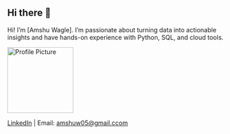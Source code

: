 ## Hi there 👋

<!--
**Amshu0-0/Amshu0-0** is a ✨ _special_ ✨ repository because its `README.md` (this file) appears on your GitHub profile.

Here are some ideas to get you started:

- 🔭 I’m currently working on ...
- 🌱 I’m currently learning ...
- 👯 I’m looking to collaborate on ...
- 🤔 I’m looking for help with ...
- 💬 Ask me about ...
- 📫 How to reach me: ...
- 😄 Pronouns: ...
- ⚡ Fun fact: ...
-->

Hi! I’m [Amshu Wagle]. I’m passionate about turning data into actionable insights and have hands-on experience with Python, SQL, and cloud tools.

<img src="https://github.com/user-attachments/assets/17f0bf38-624a-44b6-ac85-16450c466a54" width="150" alt="Profile Picture">



[LinkedIn](https://www.linkedin.com/in/amshu-wagle/) | Email: amshuw05@gmail.ccom

